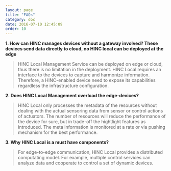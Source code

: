 ```yaml
---
layout: page
title: "FAQs"
category: doc
date: 2016-07-10 12:45:09
order: 10
---
```


**1. How can HINC manages devices without a gateway involved? These devices send data directly to cloud, no HINC local can be deployed at the edge**

> HINC Local Management Service can be deployed on edge or cloud, thus there is no limitation in the deployment. HINC Local requires an interface to the devices to capture and harmonize information. Therefore, a HINC-enabled device need to expose its capabilities regardless the infrastructure configuration.

**2. Does HINC Local Management overload the edge-devices?**

> HINC Local only processes the metadata of the resources without dealing with the actual sensoring data from sensor or control actions of actuators. The number of resources will reduce the performance of the device for sure, but in trade-off the hightlight features as introduced. The meta information is monitored at a rate or via pushing mechanism for the best performance.

**3. Why HINC Local is a must have components?**

> For edge-to-edge communication, HINC Local provides a distributed computating model. For example, multiple control services can analyze data and cooperate to control a set of dynamic devices.

